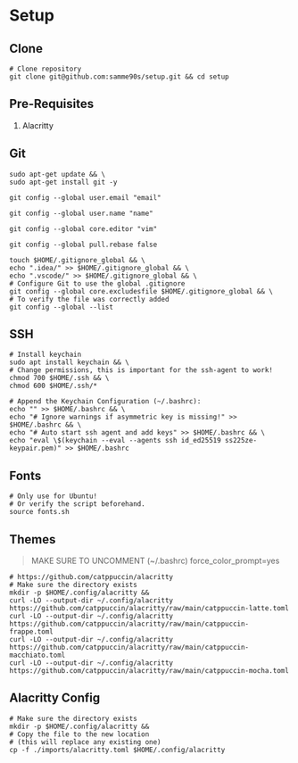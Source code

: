 # Setup

## Clone

```shell
# Clone repository
git clone git@github.com:samme90s/setup.git && cd setup
```

## Pre-Requisites

1. Alacritty

## Git

```shell
sudo apt-get update && \
sudo apt-get install git -y
```

```shell
git config --global user.email "email"
```

```shell
git config --global user.name "name"
```

```shell
git config --global core.editor "vim"
```

```shell
git config --global pull.rebase false
```

```shell
touch $HOME/.gitignore_global && \
echo ".idea/" >> $HOME/.gitignore_global && \
echo ".vscode/" >> $HOME/.gitignore_global && \
# Configure Git to use the global .gitignore
git config --global core.excludesfile $HOME/.gitignore_global && \
# To verify the file was correctly added
git config --global --list
```

## SSH

```shell
# Install keychain
sudo apt install keychain && \
# Change permissions, this is important for the ssh-agent to work!
chmod 700 $HOME/.ssh && \
chmod 600 $HOME/.ssh/*
```

```shell
# Append the Keychain Configuration (~/.bashrc):
echo "" >> $HOME/.bashrc && \
echo "# Ignore warnings if asymmetric key is missing!" >> $HOME/.bashrc && \
echo "# Auto start ssh agent and add keys" >> $HOME/.bashrc && \
echo "eval \$(keychain --eval --agents ssh id_ed25519 ss225ze-keypair.pem)" >> $HOME/.bashrc
```

## Fonts

```shell
# Only use for Ubuntu!
# Or verify the script beforehand.
source fonts.sh
```

## Themes

> MAKE SURE TO UNCOMMENT (~/.bashrc)
> force_color_prompt=yes

```shell
# https://github.com/catppuccin/alacritty
# Make sure the directory exists
mkdir -p $HOME/.config/alacritty &&
curl -LO --output-dir ~/.config/alacritty https://github.com/catppuccin/alacritty/raw/main/catppuccin-latte.toml
curl -LO --output-dir ~/.config/alacritty https://github.com/catppuccin/alacritty/raw/main/catppuccin-frappe.toml
curl -LO --output-dir ~/.config/alacritty https://github.com/catppuccin/alacritty/raw/main/catppuccin-macchiato.toml
curl -LO --output-dir ~/.config/alacritty https://github.com/catppuccin/alacritty/raw/main/catppuccin-mocha.toml
```

## Alacritty Config

```shell
# Make sure the directory exists
mkdir -p $HOME/.config/alacritty &&
# Copy the file to the new location
# (this will replace any existing one)
cp -f ./imports/alacritty.toml $HOME/.config/alacritty
```
